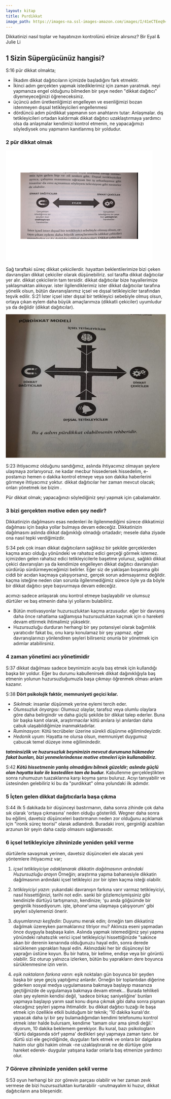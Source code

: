 ```yaml
---
layout: kitap
title: Purdikkat
image_path: https://images-na.ssl-images-amazon.com/images/I/41eCTEeq94S._SY344_BO1,204,203,200_QL70_ML2_.jpg
---
```


Dikkatinizi nasıl toplar ve hayatınızın kontrolünü elinize alırsınız?
Bir Eyal & Julie Li

## 1 Sizin Süpergücünüz hangisi?

S:16 pür dikkat olmakta;

* İlkadım dikkat dağıtıcıların içimizde başladığını fark etmektir.
* İkinci adım gerçekten yapmak istediklerimiz için zaman yaratmak. neyi yapmanıza engel olduğunu bilmeden bir şeye neden "dikkat dağıtıcı" diyemeyeceğinizi öğreneceksiniz.
* üçüncü adım üretkenliğimizi engelleyen ve esenliğimizi bozan istenmeyen dışsal tetikleyicileri engellenmesi
* dördüncü adım  pürdikkat yapmanın son anahtarını tutar: Anlaşmalar. dış tetikleyicileri ortadan kaldırmak dikkat dağıtıcı uzaklaştırmaya yardımcı olsa da anlaşmalar kendimizi kontrol etmenin, ne yapacağımızı söylediysek onu yapmanın kanıtlanmış bir yoldudur.

### 2 pür dikkat olmak

![Dikkat Dağıtıcılar vs Cekiciler](/assets/img/bolum_2.png)

Sağ taraftaki süreç dikkat çekicilerdir. hayattan beklentilerimize bizi çeken davranışları dikkat çekiciler olarak düşünebiliriz. sol tarafta dikkat dağıtıcılar yer alır. dikkat çekicilerin tam tersidir. dikkat dağıtıcılar bize hayallerimize yaklaşmaktan alıkoyar. ister ilgilendiklerimiz ister dikkat dağıtıcılar tarafına yönelik olsun, bütün davranışlarımız içsel ve dışsal tetikleyiciler tarafından teşvik edilir.
S:21 İster içsel ister dışsal bir tetikleyici sebebiyle olmuş olsun, ortaya çıkan eylem daha büyük amaçlarımıza  (dikkatli çekiciler) uyumludur ya da değildir (dikkat dağıtıcılar).

![Pürdikkat Modeli](/assets/img/Resim2.jpg)

S:23 ihtiyacımız olduğunu sandığımız, aslında ihtiyacımız olmayan şeylere ulaşmaya zorlanıyoruz. ne kadar mecbur hissedersek hissedelim, e-postamızı hemen o dakika kontrol etmeye veya son dakika haberlerini görmeye ihtiyacımız yoktur. dikkat dağıtıcılar her zaman mevcut olacak; onları yönetmek ise bizim .

Pür dikkat olmak; yapacağınızı söylediğiniz şeyi yapmak için çabalamaktır.

### 3 bizi gerçekten motive eden şey nedir?

Dikkatinizin dağılmasını esas nedenleri ile ilgilenmediğimi sürece dikkatimizi dağılması için başka yollar bulmaya devam edeceğiz. Dikkatinizin dağılmasını aslında dikkat dağınıklığı olmadığı ortadadır; mesele daha ziyade ona nasıl tepki verdiğimizdir.

S:34 pek çok insan dikkat dağıtıcıların sağlıksız bir şekilde gerçeklerden kaçma aracı olduğu yönündeki ve rahatsız edici gerçeği görmek istemez. içimizden gelen rahatsız edici tetikleyicilerle başetme yolunuz, sağlıklı dikkat çekici davranışları ya da kendimize engelleyen dikkat dağıtıcı davranışları sürdürüp sürdürmeyeceğimizi belirler.
Eğer siz de yaklaşan boşanma gibi ciddi bir acıdan kaçmaya çalışıyorsanız, gerçek sorun adımsayarınız değildir. kaçma isteğine neden olan sorunla ilgilenmediğimiz sürece öyle ya da böyle bir dikkat dağıtıcı şeye başvurmaya devam edeceğiz.

acımızı sadece anlayarak onu kontrol etmeye başlayabilir ve olumsuz dürtüler ve baş etmenin daha iyi yollarını bulabiliriz.

* Bütün motivasyonlar huzursuzluktan kaçma arzusudur. eğer bir davranış daha önce rahatlama sağlamışsa huzursuzluktan kaçmak için o hareketi devam ettirmek ihtimalimiz yüksektir.
* Huzursuzluğu durduran herhangi bir şey potansiyel olarak bağımlılık yaratıcıdır fakat bu, onu karşı konulamaz bir şey yapmaz. eğer davranışlarınızı yönlendiren şeyleri bilirseniz onunla bir yönetmek için adımlar atabilirsiniz.

### 4 zaman yönetimi acı yönetimidir

S:37 dikkat dağılması sadece beynimizin acıyla baş etmek için kullandığı başka bir yoldur. Eğer bu durumu kabullenirsek dikkat dağınıklığıyla baş etmenin yolunun huzursuzluğumuzla başa çıkmayı öğrenmek olması anlam kazanır.

S:38 **Dört psikolojik faktör, memnuniyeti geçici kılar.**

* *Sıkılmak*: insanlar düşünmek yerine eylemi tercih eder.
* *Olumsuzluk önyargısı*: Olumsuz olaylar, tarafsız veya olumlu olaylara göre daha belirgindir ve daha güçlü şekilde bir dikkat talep ederler. Buna bir başka kanıt olarak, araştırmacılar kötü anılara iyi anılardan daha çabuk ulaşabildiğimize inanmaktadırlar.
* *Ruminasyon*: Kötü tecrübeler üzerine sürekli düşünme eğilimindeyizdir.
* *Hedonik uyum*: Hayatta ne olursa olsun, memnuniyet duygumuz çabucak temel düzeye inme eğilimindedir.

***tatminsizlik ve huzursuzluk beynimizin mevcut durumuna hükmeder fakat bunları, bizi yenmelerindense motive etmeleri için kullanabiliriz.***

S:42 ***Kötü hissetmenin yanlış olmadığını bilmek güzeldir; aslında güçlü olan hayatta kalır ile kastedilen tam da budur.***
Kabullenme gerçekleştikten sonra ruhumuzun tuazaklarına karşı koyma şansı buluruz. Acıyı tanıyabilir ve üstesinden gelebiliriz ki bu da "purdikkat" olma yolundaki ilk adımdır.

### 5 İçten gelen dikkat dağıtıcılarla başa çıkma

S:44 ilk 5 dakikada bir düşünceyi bastırmanın, daha sonra zihinde çok daha sık olarak 'ortaya çıkmasına' neden olduğu gösterildi. Wegner daha sonra bu eğilimi, davetsiz düşünceleri bastırmanın neden zor olduğunu açıklamak için "ironik süreç teorisi" olarak adlandırdı. Buradaki ironi, gerginliği azaltılan arzunun bir şeyin daha cazip olmasını sağlamasıdır.

### 6 içsel tetikleyiciye zihninizde yeniden şekil verme

dürtülerle savaşmak yerinen, davetsiz düşünceleri ele alacak yeni yöntemlere ihtiyacımız var;

1) *içsel tetikleyiciye odaklanarak dikkatin dağılmasının ardındaki Huzursuzluğu arayın* Örneğin; araştırma yapma bahanesiyle dikkatin dağılmasının ardındaki içsel tetikleyici zor bir işten kaçma isteği olabilir.

2) *tetikleyiciyi yazın*: yukarıdaki davranışın farkına varır varmaz tetikleyiciyi, nasıl hissettiğinizi, tarihi not edin.
sanki bir gözlemciymişsiniz gibi kendinizle dürtüyü tartışmanızı, kendinize; 'şu anda göğsümde bir gerginlik hissediyorum. işte, iphone'uma ulaşmaya çalışıyorum' gibi şeyleri söylemenizi önerir.

3) *duyumlarınızı keşfedin*: Duyumu merak edin; örneğin tam dikkatiniz dağılmak üzereyken parmaklarınız titriyor mu? Aklınıza eseni yapmadan önce duyguyla başbaşa kalın.
Aslında yapmak istemediğiniz şeyi yapma yönündeki rahatsızlık verici içsel tetikleyiciyi hissettiğinizde "sakince akan bir derenin kenarında olduğunuzu hayal edin, sonra derede sürüklenen yaprakları hayal edin. Aklınızdaki her bir düşünceyi bir yaprağın üstüne koyun. Bu bir hatıra, bir kelime, endişe veya bir görüntü olabilir. Siz oturup yalnızca izlerken, bütün bu yaprakların dere boyunca sürüklenmesine izin verin.

4) *eşik noktaların farkına varın*: eşik noktaları gün boyunca bir şeyden başka bir şeye geçiş yaptığımız anlardır. Örneğin bir toplantıdan diğerine giderken sosyal medya uygulamasına bakmaya başlayıp masanıza geçtiğinizde de uygulamaya bakmaya devam etmek... Burada tehlikeli olan şey eylemin kendisi değil, 'sadece birkaç saniyeliğine' bunları yapmaya başlayıp yarım saat konu dışına çıkmak gibi daha sonra pişman olacağınız şeyleri yapma ihtimalidir.
bu dikkat dağıtıcı tuzağı ile başa etmek için özellikle etkili bulduğum bir teknik; '10 dakika kuralı'dır. yapacak daha iyi bir şey bulamadığımdan kendimi telefonumu kontrol etmek ister halde bulursam, kendime 'tamam olur ama şimdi değil.' diyorum, 10 dakika beklemem gerekiyor. Bu kural, bazı psikologların 'dürtü dalgasında sörf yapma' dedikleri şeyi yapmaya zaman tanır. bir dürtü sizi ele geçirdiğinde, duyguları fark etmek ve onlara bir dalgalara hakim olur gibi hakim olmak -ne uzaklaştırarak ne de dürtüye göre hareket ederek- duygular yatışana kadar onlarla baş etmenize yardımcı olur.

### 7 Göreve zihninizde yeniden şekil verme

S:53 oyun herhangi bir zor görevin parçası olabilir ve her zaman zevk vermese de bizi huzursuzluktan kurtarabilir -unutmayalım ki huzur, dikkat dağıtıcıların ana bileşenidir.
